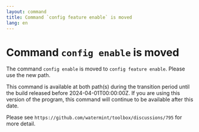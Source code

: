 ```yaml
---
layout: command
title: Command `config feature enable` is moved
lang: en
---
```


# Command `config enable` is moved

The command `config enable` is moved to `config feature enable`. Please use the new path.

This command is available at both path(s) during the transition period until the build released before 2024-04-01T00:00:00Z. If you are using this version of the program, this command will continue to be available after this date.

Please see `https://github.com/watermint/toolbox/discussions/795` for more detail.


